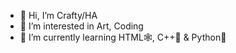 - 👋 Hi, I’m Crafty/HA
- 👀 I’m interested in Art, Coding
- 🌱 I’m currently learning HTML🕸, C++💾 & Python🐍
<!---
TheCoderHA/TheCoderHA is a ✨ special ✨ repository because its `README.md` (this file) appears on your GitHub profile.
You can click the Preview link to take a look at your changes.
--->
